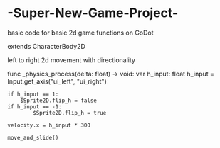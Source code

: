 # -Super-New-Game-Project-
basic code for basic 2d game functions on GoDot

extends CharacterBody2D

left to right 2d movement with directionality 

func _physics_process(delta: float) -> void:
	var h_input: float
	h_input = Input.get_axis("ui_left", "ui_right")
	
	if h_input == 1:
		$Sprite2D.flip_h = false
	if h_input == -1:
			$Sprite2D.flip_h = true
	
	velocity.x = h_input * 300
	
	move_and_slide()

  
